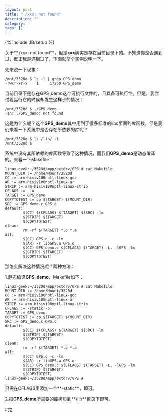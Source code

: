 ```yaml
---
layout: post
title: "./xxx: not found"
description: ""
category: 
tags: []
---
```

{% include JB/setup %}  

关于**./xxx: not found**，但是**xxx**确实是存在当前目录下的。不知道你是否遇到过，反正我是遇到过了，下面就举个实例说明一下。  

先来说一下现象：  

	/mnt/3520d $ ls -l | grep GPS_demo
	-rwxr-xr-x    1     17260 GPS_demo  

当前目录下是存在GPS_demo这个可执行文件的，且具备可执行性。但是，我尝试着运行它的时候却发生这样子的情况：  

	/mnt/3520d $ ./GPS_demo 
	-sh: ./GPS_demo: not found  

这是为什么呢？这个**GPS_demo**其中用到了很多标准的libc里面的库函数，但是我们来看一下系统中是否存在所依赖的库呢？  

	/mnt/3520d $ ls /lib/ -l
	/mnt/3520d $   

系统中没有其所依赖的库函数导致了这种情况，而我们**GPS_demo**是动态编译的。来看一下Makefile：  

	linux-geek:~/3520d/mpp/extdrv/GPS # cat Makefile 
	MOUNT_DIR := /home/Mount/3520d
	CC := arm-hisiv100nptl-linux-gcc
	AR := arm-hisiv100nptl-linux-ar
	STRIP := arm-hisiv100nptl-linux-strip
	CFLAGS :=  -o
	TARGET := GPS_demo
	COPYTOTEST := cp $(TARGET) $(MOUNT_DIR)
	SRC := GPS_demo.c GPS.c
	default:
	        $(CC) $(CFLAGS) $(TARGET) $(SRC) -lm
	        $(STRIP) $(TARGET)
	        $(COPYTOTEST)
	clean:
	        rm -rf $(TARGET) *.o *.a
	all:
	        $(CC) GPS.c -c -lm
	        $(AR) -r libGPS.a GPS.o
	        $(CC) GPS_demo.c $(CFLAGS) $(TARGET) -L. -lGPS -lm
	        $(STRIP) $(TARGET)
	        $(COPYTOTEST)  

那怎么解决这种情况呢？两种方法：  

1.静态编译**GPS_demo**，Makefile如下：  

	linux-geek:~/3520d/mpp/extdrv/GPS # cat Makefile 
	MOUNT_DIR := /home/Mount/3520d
	CC := arm-hisiv100nptl-linux-gcc
	AR := arm-hisiv100nptl-linux-ar
	STRIP := arm-hisiv100nptl-linux-strip
	CFLAGS := -static -o
	TARGET := GPS_demo
	COPYTOTEST := cp $(TARGET) $(MOUNT_DIR)
	SRC := GPS_demo.c GPS.c
	default:
	        $(CC) $(CFLAGS) $(TARGET) $(SRC) -lm
	        $(STRIP) $(TARGET)
	        $(COPYTOTEST)
	clean:
	        rm -rf $(TARGET) *.o *.a
	all:
	        $(CC) GPS.c -c -lm
	        $(AR) -r libGPS.a GPS.o
	        $(CC) GPS_demo.c $(CFLAGS) $(TARGET) -L. -lGPS -lm
	        $(STRIP) $(TARGET)
	        $(COPYTOTEST)
	linux-geek:~/3520d/mpp/extdrv/GPS #   

只需在CFLAGS里添加一个**-static**，即可。  

2.把**GPS_demo**所需要的库拷贝到**/lib**目录下即可。  

#完
